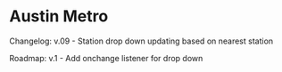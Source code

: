 Austin Metro
============
Changelog:
v.09 - Station drop down updating based on nearest station

Roadmap:
v.1 - Add onchange listener for drop down